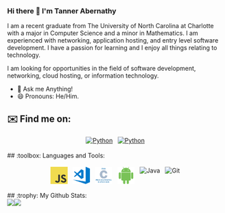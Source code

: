 ### Hi there :wave: I'm Tanner Abernathy

I am a recent graduate from The University of North Carolina at Charlotte with a major in Computer Science and a minor in Mathematics. I am experienced with networking, application hosting, and entry level software development. I have a passion for learning and I enjoy all things relating to technology.

I am looking for opportunities in the field of software development, networking, cloud hosting, or information technology.

- :speech_balloon: Ask me Anything!
- :smile: Pronouns: He/Him.

## :envelope: Find me on:


<p align="center">
 <a href="https://www.linkedin.com/in/tabernathy021/" target="_blank" rel="noopener noreferrer"> <img src="https://cdn.jsdelivr.net/npm/simple-icons@v3/icons/linkedin.svg" alt="Python" height="40" style="vertical-align:top; margin:4px"></a>
 <a href="mailto:tabernathy8@gmail.com"> <img src="https://cdn.jsdelivr.net/npm/simple-icons@v3/icons/gmail.svg" alt="Python" height="40" style="vertical-align:top; margin:4px"></a>
</p>
## :toolbox: Languages and Tools:
<p align="center">
<img src="https://raw.githubusercontent.com/github/explore/80688e429a7d4ef2fca1e82350fe8e3517d3494d/topics/javascript/javascript.png" alt="Javascript" height="40" style="vertical-align:top; margin:4px">
<img src="https://raw.githubusercontent.com/github/explore/80688e429a7d4ef2fca1e82350fe8e3517d3494d/topics/visual-studio-code/visual-studio-code.png" alt="VS Code" height="40" style="vertical-align:top; margin:4px">
<img src="https://raw.githubusercontent.com/github/explore/80688e429a7d4ef2fca1e82350fe8e3517d3494d/topics/c/c.png" alt="C" height="40" style="vertical-align:top; margin:4px">
<img src="https://raw.githubusercontent.com/github/explore/80688e429a7d4ef2fca1e82350fe8e3517d3494d/topics/android/android.png" alt="Android" height="40" style="vertical-align:top; margin:4px">
<img src="https://upload.wikimedia.org/wikipedia/en/3/30/Java_programming_language_logo.svg" alt="Java" height="40" style="vertical-align:top; margin:4px">
<img src="https://camo.githubusercontent.com/ce9c7a173f38722e129d5ae832a11c928ff72683fae74cbcb9fff41fd9957e63/68747470733a2f2f75706c6f61642e77696b696d656469612e6f72672f77696b6970656469612f636f6d6d6f6e732f7468756d622f332f33662f4769745f69636f6e2e7376672f3130323470782d4769745f69636f6e2e7376672e706e67" alt="Git" height="40" style="vertical-align:top; margin:4px">
</p>
## :trophy: My Github Stats:
<!--
[![Top Langs](https://github-readme-stats.vercel.app/api/top-langs/?username=tabernathy8&layout=compact&langs_count=10)](https://github.com/tabernathy8/github-readme-stats)    
![Will's github stats](https://github-readme-stats.vercel.app/api?username=tabernathy8&show_icons=true)
-->
<div>
<a href="https://github-readme-stats.vercel.app/api?username=tabernathy8&show_icons=true">
  <img  align="left" src="https://github-readme-stats.vercel.app/api?username=tabernathy8&show_icons=true" />
</a>
<a href="https://github-readme-stats.vercel.app/api/top-langs/?username=tabernathy8&layout=compact&langs_count=10)">
  <img align="left" src="https://github-readme-stats.vercel.app/api/top-langs/?username=tabernathy8&layout=compact&langs_count=10)" />
</a>
</div>
